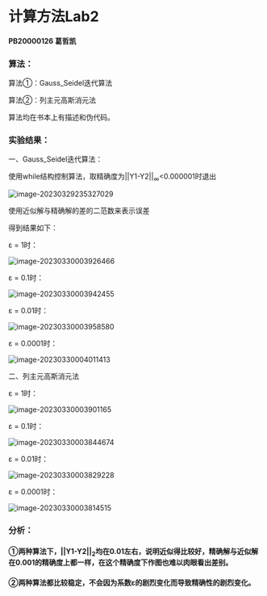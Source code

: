 # 		计算方法Lab2

#### 					PB20000126 葛哲凯

### 算法：

算法①：Gauss_Seidel迭代算法

算法②：列主元高斯消元法

算法均在书本上有描述和伪代码。

### 实验结果：

一、Gauss_Seidel迭代算法：

使用while结构控制算法，取精确度为||Y1-Y2||<sub>∞</sub><0.000001时退出

![image-20230329235327029](C:\Users\15384\AppData\Roaming\Typora\typora-user-images\image-20230329235327029.png)

使用近似解与精确解的差的二范数来表示误差

得到结果如下：

ε = 1时：

![image-20230330003926466](C:\Users\15384\AppData\Roaming\Typora\typora-user-images\image-20230330003926466.png)

ε = 0.1时：

![image-20230330003942455](C:\Users\15384\AppData\Roaming\Typora\typora-user-images\image-20230330003942455.png)

ε = 0.01时：

![image-20230330003958580](C:\Users\15384\AppData\Roaming\Typora\typora-user-images\image-20230330003958580.png)

ε = 0.0001时：

![image-20230330004011413](C:\Users\15384\AppData\Roaming\Typora\typora-user-images\image-20230330004011413.png)

二、列主元高斯消元法

ε = 1时：

![image-20230330003901165](C:\Users\15384\AppData\Roaming\Typora\typora-user-images\image-20230330003901165.png)

ε = 0.1时：

![image-20230330003844674](C:\Users\15384\AppData\Roaming\Typora\typora-user-images\image-20230330003844674.png)

ε = 0.01时：

![image-20230330003829228](C:\Users\15384\AppData\Roaming\Typora\typora-user-images\image-20230330003829228.png)

ε = 0.0001时：

![image-20230330003814515](C:\Users\15384\AppData\Roaming\Typora\typora-user-images\image-20230330003814515.png)

### 分析：

#### ①两种算法下，||Y1-Y2||<sub>2</sub>均在0.01左右，说明近似得比较好，精确解与近似解在0.001的精确度上都一样，在这个精确度下作图也难以肉眼看出差别。

#### ②两种算法都比较稳定，不会因为系数ε的剧烈变化而导致精确性的剧烈变化。